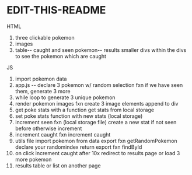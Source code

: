 # EDIT-THIS-README
HTML
1) three clickable pokemon 
2) images
3) table-- caught and seen pokemon-- results
    smaller divs within the divs to see the pokemon which are caught


JS
1) import pokemon data 
2) app.js -- declare 3 pokemon w/ random selection fxn
    if we have seen them, generate 3 more
3) while loop to generate 3 unique pokemon
4) render pokemon images fxn
    create 3 image elements
    append to div
5) get poke stats with a function
    get stats from local storage
6) set poke stats function with new stats (local storage)
7) increment seen fxn (local storage file)
    create a new stat if not seen before
        otherwise increment
8) increment caught fxn
        increment caught
9) utils file
    import pokemon from data
    export fxn getRandomPokemon
        declare your randomindex
        return
    export fxn findById
10) on click increment caught
    after 10x redirect to results page
    or load 3 more pokemon
11) results table or list on another page

